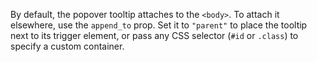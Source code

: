 By default, the popover tooltip attaches to the `<body>`. To attach it elsewhere, use the `append_to` prop. Set it to `"parent"` to place the tooltip next to its trigger element, or pass any CSS selector (`#id` or `.class`) to specify a custom container.
